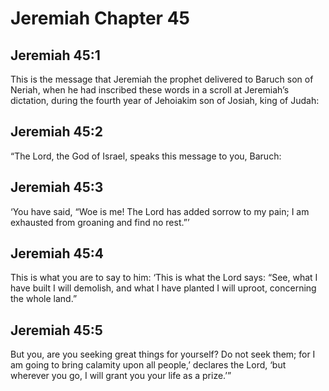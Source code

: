 # Jeremiah Chapter 45

## Jeremiah 45:1

This is the message that Jeremiah the prophet delivered to Baruch son of Neriah, when he had inscribed these words in a scroll at Jeremiah’s dictation, during the fourth year of Jehoiakim son of Josiah, king of Judah:

## Jeremiah 45:2

“The Lord, the God of Israel, speaks this message to you, Baruch:

## Jeremiah 45:3

‘You have said, “Woe is me! The Lord has added sorrow to my pain; I am exhausted from groaning and find no rest.”’

## Jeremiah 45:4

This is what you are to say to him: ‘This is what the Lord says: “See, what I have built I will demolish, and what I have planted I will uproot, concerning the whole land.”

## Jeremiah 45:5

But you, are you seeking great things for yourself? Do not seek them; for I am going to bring calamity upon all people,’ declares the Lord, ‘but wherever you go, I will grant you your life as a prize.’”
